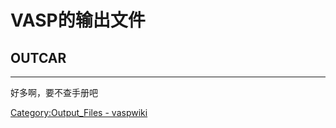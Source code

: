 # VASP的输出文件

## OUTCAR





---

好多啊，要不查手册吧

[Category:Output_Files - vaspwiki](https://www.vasp.at/wiki/index.php/Category:Output_Files)